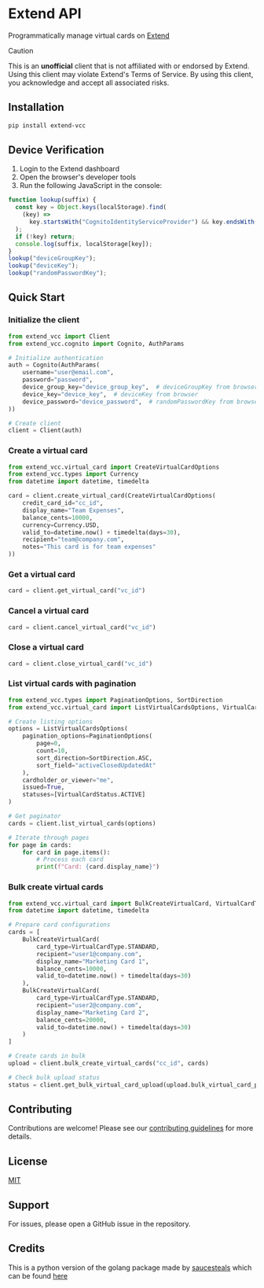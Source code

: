# Extend API

Programmatically manage virtual cards on [Extend](https://www.paywithextend.com/)

> [!CAUTION]
> This is an **unofficial** client that is not affiliated with or endorsed by Extend.
> Using this client may violate Extend's Terms of Service.
> By using this client, you acknowledge and accept all associated risks.

## Installation

```sh
pip install extend-vcc
```

## Device Verification

1. Login to the Extend dashboard
2. Open the browser's developer tools
3. Run the following JavaScript in the console:

```js
function lookup(suffix) {
  const key = Object.keys(localStorage).find(
    (key) =>
      key.startsWith("CognitoIdentityServiceProvider") && key.endsWith(suffix)
  );
  if (!key) return;
  console.log(suffix, localStorage[key]);
}
lookup("deviceGroupKey");
lookup("deviceKey");
lookup("randomPasswordKey");
```

## Quick Start

### Initialize the client

```python
from extend_vcc import Client
from extend_vcc.cognito import Cognito, AuthParams

# Initialize authentication
auth = Cognito(AuthParams(
    username="user@email.com",
    password="password",
    device_group_key="device_group_key",  # deviceGroupKey from browser
    device_key="device_key",  # deviceKey from browser
    device_password="device_password",  # randomPasswordKey from browser
))

# Create client
client = Client(auth)
```

### Create a virtual card

```python
from extend_vcc.virtual_card import CreateVirtualCardOptions
from extend_vcc.types import Currency
from datetime import datetime, timedelta

card = client.create_virtual_card(CreateVirtualCardOptions(
    credit_card_id="cc_id",
    display_name="Team Expenses",
    balance_cents=10000,
    currency=Currency.USD,
    valid_to=datetime.now() + timedelta(days=30),
    recipient="team@company.com",
    notes="This card is for team expenses"
))
```

### Get a virtual card

```python
card = client.get_virtual_card("vc_id")
```

### Cancel a virtual card

```python
card = client.cancel_virtual_card("vc_id")
```

### Close a virtual card

```python
card = client.close_virtual_card("vc_id")
```

### List virtual cards with pagination

```python
from extend_vcc.types import PaginationOptions, SortDirection
from extend_vcc.virtual_card import ListVirtualCardsOptions, VirtualCardStatus

# Create listing options
options = ListVirtualCardsOptions(
    pagination_options=PaginationOptions(
        page=0,
        count=10,
        sort_direction=SortDirection.ASC,
        sort_field="activeClosedUpdatedAt"
    ),
    cardholder_or_viewer="me",
    issued=True,
    statuses=[VirtualCardStatus.ACTIVE]
)

# Get paginator
cards = client.list_virtual_cards(options)

# Iterate through pages
for page in cards:
    for card in page.items():
        # Process each card
        print(f"Card: {card.display_name}")
```

### Bulk create virtual cards

```python
from extend_vcc.virtual_card import BulkCreateVirtualCard, VirtualCardType
from datetime import datetime, timedelta

# Prepare card configurations
cards = [
    BulkCreateVirtualCard(
        card_type=VirtualCardType.STANDARD,
        recipient="user1@company.com",
        display_name="Marketing Card 1",
        balance_cents=10000,
        valid_to=datetime.now() + timedelta(days=30)
    ),
    BulkCreateVirtualCard(
        card_type=VirtualCardType.STANDARD,
        recipient="user2@company.com",
        display_name="Marketing Card 2",
        balance_cents=20000,
        valid_to=datetime.now() + timedelta(days=30)
    )
]

# Create cards in bulk
upload = client.bulk_create_virtual_cards("cc_id", cards)

# Check bulk upload status
status = client.get_bulk_virtual_card_upload(upload.bulk_virtual_card_push.bulk_virtual_card_upload_id)
```

## Contributing

Contributions are welcome! Please see our [contributing guidelines](docs/development.md) for more details.

## License

[MIT](LICENSE)

## Support

For issues, please open a GitHub issue in the repository.

## Credits
This is a python version of the golang package made by [saucesteals](https://github.com/saucesteals) which can be found [here](https://github.com/saucesteals/extend/)